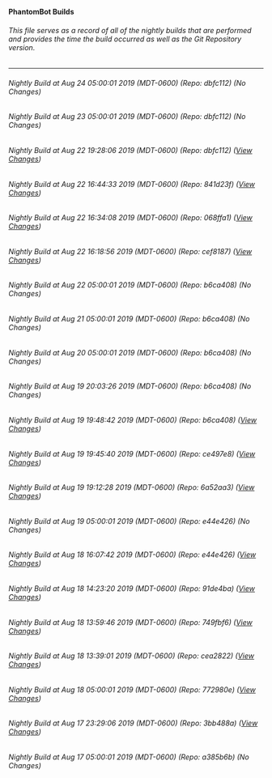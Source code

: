 **PhantomBot Builds**

###### This file serves as a record of all of the nightly builds that are performed and provides the time the build occurred as well as the Git Repository version.
-------------------------------------------------------------------------------------------------------------
###### Nightly Build at Aug 24 05:00:01 2019 (MDT-0600) (Repo: dbfc112) (No Changes)
###### Nightly Build at Aug 23 05:00:01 2019 (MDT-0600) (Repo: dbfc112) (No Changes)
###### Nightly Build at Aug 22 19:28:06 2019 (MDT-0600) (Repo: dbfc112) ([View Changes](https://github.com/PhantomBot/PhantomBot/compare/841d23f...dbfc112))
###### Nightly Build at Aug 22 16:44:33 2019 (MDT-0600) (Repo: 841d23f) ([View Changes](https://github.com/PhantomBot/PhantomBot/compare/068ffa1...841d23f))
###### Nightly Build at Aug 22 16:34:08 2019 (MDT-0600) (Repo: 068ffa1) ([View Changes](https://github.com/PhantomBot/PhantomBot/compare/cef8187...068ffa1))
###### Nightly Build at Aug 22 16:18:56 2019 (MDT-0600) (Repo: cef8187) ([View Changes](https://github.com/PhantomBot/PhantomBot/compare/b6ca408...cef8187))
###### Nightly Build at Aug 22 05:00:01 2019 (MDT-0600) (Repo: b6ca408) (No Changes)
###### Nightly Build at Aug 21 05:00:01 2019 (MDT-0600) (Repo: b6ca408) (No Changes)
###### Nightly Build at Aug 20 05:00:01 2019 (MDT-0600) (Repo: b6ca408) (No Changes)
###### Nightly Build at Aug 19 20:03:26 2019 (MDT-0600) (Repo: b6ca408) (No Changes)
###### Nightly Build at Aug 19 19:48:42 2019 (MDT-0600) (Repo: b6ca408) ([View Changes](https://github.com/PhantomBot/PhantomBot/compare/ce497e8...b6ca408))
###### Nightly Build at Aug 19 19:45:40 2019 (MDT-0600) (Repo: ce497e8) ([View Changes](https://github.com/PhantomBot/PhantomBot/compare/6a52aa3...ce497e8))
###### Nightly Build at Aug 19 19:12:28 2019 (MDT-0600) (Repo: 6a52aa3) ([View Changes](https://github.com/PhantomBot/PhantomBot/compare/e44e426...6a52aa3))
###### Nightly Build at Aug 19 05:00:01 2019 (MDT-0600) (Repo: e44e426) (No Changes)
###### Nightly Build at Aug 18 16:07:42 2019 (MDT-0600) (Repo: e44e426) ([View Changes](https://github.com/PhantomBot/PhantomBot/compare/91de4ba...e44e426))
###### Nightly Build at Aug 18 14:23:20 2019 (MDT-0600) (Repo: 91de4ba) ([View Changes](https://github.com/PhantomBot/PhantomBot/compare/749fbf6...91de4ba))
###### Nightly Build at Aug 18 13:59:46 2019 (MDT-0600) (Repo: 749fbf6) ([View Changes](https://github.com/PhantomBot/PhantomBot/compare/cea2822...749fbf6))
###### Nightly Build at Aug 18 13:39:01 2019 (MDT-0600) (Repo: cea2822) ([View Changes](https://github.com/PhantomBot/PhantomBot/compare/772980e...cea2822))
###### Nightly Build at Aug 18 05:00:01 2019 (MDT-0600) (Repo: 772980e) ([View Changes](https://github.com/PhantomBot/PhantomBot/compare/3bb488a...772980e))
###### Nightly Build at Aug 17 23:29:06 2019 (MDT-0600) (Repo: 3bb488a) ([View Changes](https://github.com/PhantomBot/PhantomBot/compare/a385b6b...3bb488a))
###### Nightly Build at Aug 17 05:00:01 2019 (MDT-0600) (Repo: a385b6b) (No Changes)
